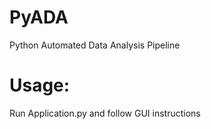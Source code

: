 # PyADA
Python Automated Data Analysis Pipeline

# Usage:

Run Application.py and follow GUI instructions
